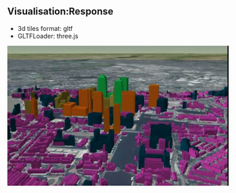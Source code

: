 ## Visualisation:Response

* 3d tiles format: gltf
* GLTFLoader: three.js

![response](../images/response.JPG)
